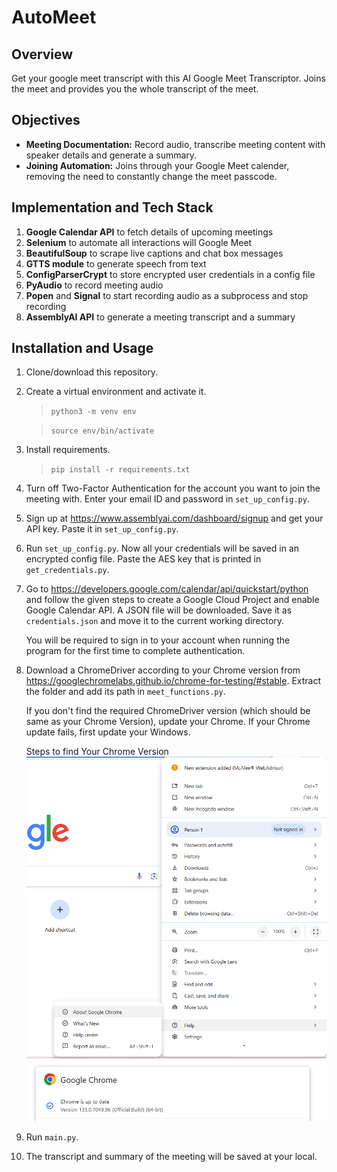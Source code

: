 # AutoMeet

## Overview

Get your google meet transcript with this AI Google Meet Transcriptor. Joins the meet and provides you the whole transcript of the meet.

## Objectives
- **Meeting Documentation:** Record audio, transcribe meeting content with speaker details and generate a summary.
- **Joining Automation:** Joins through your Google Meet calender, removing the need to constantly change the meet passcode.

## Implementation and Tech Stack

1. **Google Calendar API** to fetch details of upcoming meetings
2. **Selenium** to automate all interactions will Google Meet
3. **BeautifulSoup** to scrape live captions and chat box messages
5. **GTTS module** to generate speech from text
6. **ConfigParserCrypt** to store encrypted user credentials in a config file
7. **PyAudio** to record meeting audio
8. **Popen** and **Signal** to start recording audio as a subprocess and stop recording
9. **AssemblyAI API** to generate a meeting transcript and a summary

## Installation and Usage

1. Clone/download this repository.
3. Create a virtual environment and activate it.

    > `python3 -m venv env`
    
    > `source env/bin/activate`

5. Install requirements.

    > `pip install -r requirements.txt`

6. Turn off Two-Factor Authentication for the account you want to join the meeting with. Enter your email ID and password in `set_up_config.py`.

8. Sign up at  https://www.assemblyai.com/dashboard/signup and get your API key. Paste it in `set_up_config.py`.

9. Run `set_up_config.py`. Now all your credentials will be saved in an encrypted config file. Paste the AES key that is printed in `get_credentials.py`. 

10. Go to https://developers.google.com/calendar/api/quickstart/python and follow the given steps to create a Google Cloud Project and enable Google Calendar API. A JSON file will be downloaded. Save it as `credentials.json` and move it to the current working directory.

    You will be required to sign in to your account when running the program for the first time to complete authentication.

11. Download a ChromeDriver according to your Chrome version from https://googlechromelabs.github.io/chrome-for-testing/#stable. Extract the folder and add its path in `meet_functions.py`. 

    If you don't find the required ChromeDriver version (which should be same as your Chrome Version), update your Chrome. If your Chrome update fails, first update your Windows.

    Steps to find Your Chrome Version
    ![Click on 'About Google Chrome' at the Help option in your Chrome](image.png)
    ![This is your Chrome Version](image-1.png)

14. Run `main.py`. 

15. The transcript and summary of the meeting will be saved at your local.
